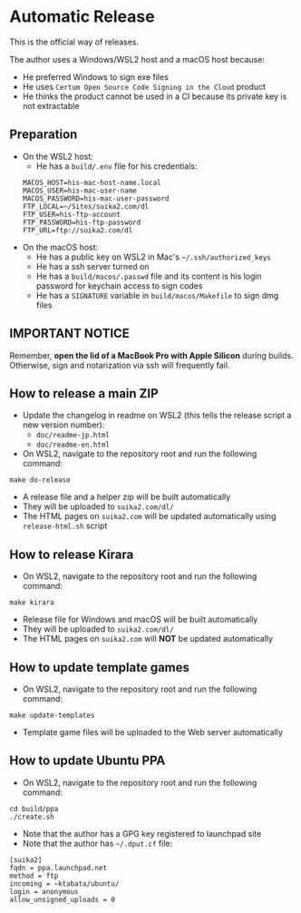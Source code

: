 Automatic Release
=================
This is the official way of releases.

The author uses a Windows/WSL2 host and a macOS host because:
* He preferred Windows to sign exe files
* He uses `Certum Open Source Code Signing in the Cloud` product
* He thinks the product cannot be used in a CI because its private key is not extractable

## Preparation
* On the WSL2 host:
  * He has a `build/.env` file for his credentials:
  ```
  MACOS_HOST=his-mac-host-name.local
  MACOS_USER=his-mac-user-name
  MACOS_PASSWORD=his-mac-user-password
  FTP_LOCAL=~/Sites/suika2.com/dl
  FTP_USER=his-ftp-account
  FTP_PASSWORD=his-ftp-password
  FTP_URL=ftp://suika2.com/dl
  ```
* On the macOS host:
  * He has a public key on WSL2 in Mac's `~/.ssh/authorized_keys`
  * He has a ssh server turned on
  * He has a `build/macos/.passwd` file and its content is his login password for keychain access to sign codes
  * He has a `SIGNATURE` variable in `build/macos/Makefile` to sign dmg files

## IMPORTANT NOTICE
Remember, **open the lid of a MacBook Pro with Apple Silicon** during builds.
Otherwise, sign and notarization via ssh will frequently fail.

## How to release a main ZIP
* Update the changelog in readme on WSL2 (this tells the release script a new version number):
  * `doc/readme-jp.html`
  * `doc/readme-en.html`
* On WSL2, navigate to the repository root and run the following command:
```
make do-release
```
* A release file and a helper zip will be built automatically
* They will be uploaded to `suika2.com/dl/`
* The HTML pages on `suika2.com` will be updated automatically using `release-html.sh` script

## How to release Kirara
* On WSL2, navigate to the repository root and run the following command:
```
make kirara
```
* Release file for Windows and macOS will be built automatically
* They will be uploaded to `suika2.com/dl/`
* The HTML pages on `suika2.com` will **NOT** be updated automatically

## How to update template games
* On WSL2, navigate to the repository root and run the following command:
```
make update-templates
```
* Template game files will be uploaded to the Web server automatically

## How to update Ubuntu PPA
* On WSL2, navigate to the repository root and run the following command:
```
cd build/ppa
./create.sh
```
* Note that the author has a GPG key registered to launchpad site
* Note that the author has `~/.dput.cf` file:
```
[suika2]
fqdn = ppa.launchpad.net
method = ftp
incoming = ~ktabata/ubuntu/
login = anonymous
allow_unsigned_uploads = 0
```
